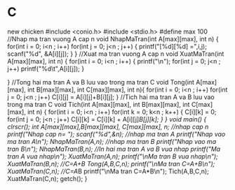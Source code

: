 # C
new chicken
#include <conio.h>
#include <stdio.h>
#define max 100
//Nhap ma tran vuong A cap n
void NhapMaTran(int A[max][max], int n)
{
   for(int i = 0; i<n ; i++)
   for(int j = 0; j<n ; j++)
   {
      printf("[%d][%d] =",i,j);
      scanf("%d", &A[i][j]);
   }
}
//Xuat ma tran vuong A cap n
void XuatMaTran(int A[max][max], int n)
{
   for(int i = 0; i<n ; i++)
   {
      printf("\n");
      for(int j = 0; j<n ; j++)
         printf("%d\t",A[i][j]);
   }

}
//Tong hai ma tran A va B luu vao trong ma tran C
void Tong(int A[max][max], int B[max][max], int C[max][max], int n){
   for(int i = 0; i<n ; i++)
   for(int j = 0; j<n ; j++)
      C[i][j] = A[i][j]+B[i][j];
}
//Tich hai ma tran A va B luu vao trong ma tran C
void Tich(int A[max][max], int B[max][max], int C[max][max], int n)
{
   for(int i = 0; i<n ; i++)
   for(int k = 0; k<n ; k++)
   {
      C[i][k] = 0;
      for(int j = 0; j<n ; j++)
         C[i][k] = C[i][k] + A[i][j]*B[j][k];
   }
}
void main()
{
   clrscr();
   int A[max][max],B[max][max], C[max][max], n;
   //nhap cap n
   printf("Nhap cap n= ");
   scanf("%d",&n);
   //nhap ma tran A
   printf("Nhap vao ma tran A\n");
   NhapMaTran(A,n);
   //nhap ma tran B
   printf("Nhap vao ma tran B\n");
   NhapMaTran(B,n);
   //In hai ma tran A va B vua nhap
   printf("Ma tran A vua nhap\n");
   XuatMaTran(A,n);
   printf("\nMa tran B vua nhap\n");
   XuatMaTran(B,n);
   //C=A+B
   Tong(A,B,C,n);
   printf("\nMa tran C=A+B\n");
   XuatMaTran(C,n);
   //C=A*B
   printf("\nMa tran C=A*B\n");
   Tich(A,B,C,n);
   XuatMaTran(C,n);
   getch();
}
